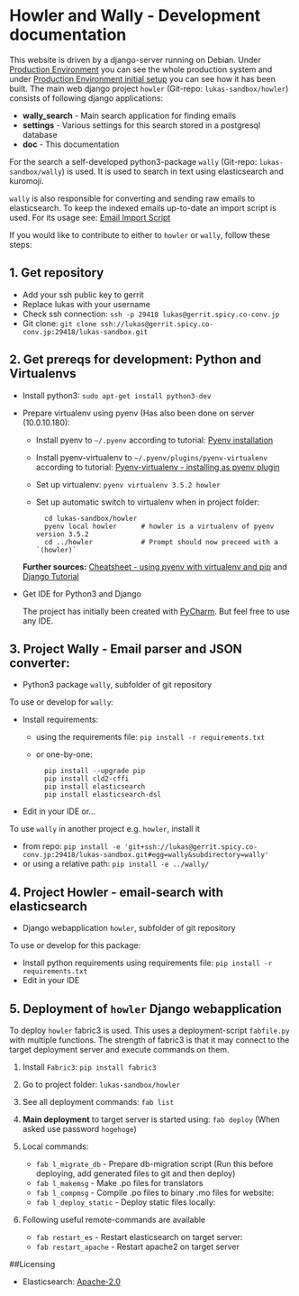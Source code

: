 # Howler and Wally - Development documentation

This website is driven by a django-server running on Debian. Under [Production Environment](/howler/doc/env/) you can see the whole production system and under [Production Environment initial setup](/howler/doc/done/) you can see how it has been built. The main web django project `howler` (Git-repo: `lukas-sandbox/howler`) consists of following django applications:

* **wally_search** - Main search application for finding emails 
* **settings** - Various settings for this search stored in a postgresql database
* **doc** - This documentation

For the search a self-developed python3-package `wally` (Git-repo: `lukas-sandbox/wally`) is used. It is used to search in text using elasticsearch and kuromoji. 

`wally` is also responsible for converting and sending raw emails to elasticsearch. To keep the indexed emails up-to-date an import script is used. For its usage see: [Email Import Script](/howler/doc/importscript/)

If you would like to contribute to either to `howler` or `wally`, follow these steps:

## 1. Get repository
* Add your ssh public key to gerrit
* Replace lukas with your username
* Check ssh connection: `ssh -p 29418 lukas@gerrit.spicy.co-conv.jp`     
* Git clone: `git clone ssh://lukas@gerrit.spicy.co-conv.jp:29418/lukas-sandbox.git`
    
## 2. Get prereqs for development: Python and Virtualenvs

* Install python3: `sudo apt-get install python3-dev`

* Prepare virtualenv using pyenv (Has also been done on server (10.0.10.180):

    * Install pyenv to `~/.pyenv` according to tutorial: [Pyenv installation](https://github.com/yyuu/pyenv#installation)
    * Install pyenv-virtualenv to `~/.pyenv/plugins/pyenv-virtualenv` according to tutorial: [Pyenv-virtualenv - installing as pyenv plugin](https://github.com/yyuu/pyenv-virtualenv#installing-as-a-pyenv-plugin)
    * Set up virtualenv: `pyenv virtualenv 3.5.2 howler`
    * Set up automatic switch to virtualenv when in project folder:
    
            cd lukas-sandbox/howler
            pyenv local howler      # howler is a virtualenv of pyenv version 3.5.2
            cd ../howler            # Prompt should now preceed with a `(howler)`

    **Further sources:**
    [Cheatsheet - using pyenv with virtualenv and pip](https://fijiaaron.wordpress.com/2015/06/18/using-pyenv-with-virtualenv-and-pip-cheat-sheet/)
    and
    [Django Tutorial](http://docs.django-cms.org/en/release-3.4.x/introduction/install.html)

* Get IDE for Python3 and Django
    
    The project has initially been created with [PyCharm](https://www.jetbrains.com/pycharm/). But feel free to use any IDE.

## 3. Project Wally - Email parser and JSON converter:
* Python3 package `wally`, subfolder of git repository

To use or develop for `wally`:
* Install requirements:

    * using the requirements file: `pip install -r requirements.txt`
 
    * or one-by-one:

            pip install --upgrade pip
            pip install cld2-cffi
            pip install elasticsearch
            pip install elasticsearch-dsl
* Edit in your IDE or...

To use `wally` in another project e.g. `howler`, install it 
* from repo: `pip install -e 'git+ssh://lukas@gerrit.spicy.co-conv.jp:29418/lukas-sandbox.git#egg=wally&subdirectory=wally'`
* or using a relative path: `pip install -e ../wally/`

## 4. Project Howler - email-search with elasticsearch

* Django webapplication `howler`, subfolder of git repository

To use or develop for this package:
* Install python requirements using requirements file: `pip install -r requirements.txt`
* Edit in your IDE

## 5. Deployment of `howler` Django webapplication
To deploy `howler` fabric3 is used. This uses a deployment-script `fabfile.py` with multiple functions. The strength of fabric3 is 
that it may connect to the target deployment server and execute commands on them.

1. Install `Fabric3`: `pip install fabric3`
2. Go to project folder: `lukas-sandbox/howler`
3. See all deployment commands: `fab list`
4. **Main deployment** to target server is started using: `fab deploy` (When asked use password `hogehoge`)
5. Local commands:
    * `fab l_migrate_db` - Prepare db-migration script (Run this before deploying, add generated files to git and then deploy)
    * `fab l_makemsg` - Make .po files for translators 
    * `fab l_compmsg` - Compile .po files to binary .mo files for website:
    * `fab l_deploy_static` - Deploy static files locally:
6. Following useful remote-commands are available

    * `fab restart_es` - Restart elasticsearch on target server: 
    * `fab restart_apache` - Restart apache2 on target server

##Licensing

* Elasticsearch: [Apache-2.0](https://tldrlegal.com/license/apache-license-2.0-(apache-2.0))
